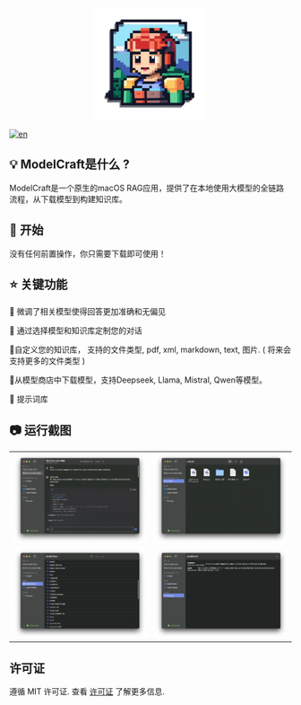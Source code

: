 <div align="center"><img alt="ModelCraft" height="200px" src="./logo.png" /></div>

[![en](https://img.shields.io/badge/lang-English-blue.svg)](./README.md)

## 💡 ModelCraft是什么 ?

ModelCraft是一个原生的macOS RAG应用，提供了在本地使用大模型的全链路流程，从下载模型到构建知识库。

##  🚀  开始

没有任何前置操作，你只需要下载即可使用！

## :star:  关键功能

🍩 微调了相关模型使得回答更加准确和无偏见

🍔 通过选择模型和知识库定制您的对话

🍞自定义您的知识库， 支持的文件类型,  pdf, xml, markdown, text, 图片. ( 将来会支持更多的文件类型 )

🍰从模型商店中下载模型，支持Deepseek, Llama, Mistral, Qwen等模型。

🥜 提示词库

## :camera: 运行截图

<table>
  <tr>
    <td>
      <picture>
        <source media="(prefers-color-scheme: dark)" srcset="./assets/chat_dark.png">
        <source media="(prefers-color-scheme: light)" srcset="./assets/chat_light.png">
        <img src="./assets/chat_dark.png" alt="chat">
      </picture>
    </td>
    <td>
      <picture>
        <source media="(prefers-color-scheme: dark)" srcset="./assets/knowledge_base_dark.png">
        <source media="(prefers-color-scheme: light)" srcset="./assets/knowledge_base_light.png">
        <img src="./assets/knowledge_base_dark.png" alt="knowledge_base">
      </picture>
    </td>
  </tr>
  <tr>
    <td>
      <picture>
        <source media="(prefers-color-scheme: dark)" srcset="./assets/model_store_dark.png">
        <source media="(prefers-color-scheme: light)" srcset="./assets/model_store_light.png">
        <img src="./assets/model_store_dark.png" alt="model_store">
      </picture>
    </td>
    <td>
      <picture>
        <source media="(prefers-color-scheme: dark)" srcset="./assets/prompt_library_dark.png">
        <source media="(prefers-color-scheme: light)" srcset="./assets/prompt_library_light.png">
        <img src="./assets/prompt_library_dark.png" alt="prompt_library">
      </picture>
    </td>
  </tr>
</table>


## 许可证

遵循 MIT 许可证. 查看 [许可证](./LICENSE) 了解更多信息.

